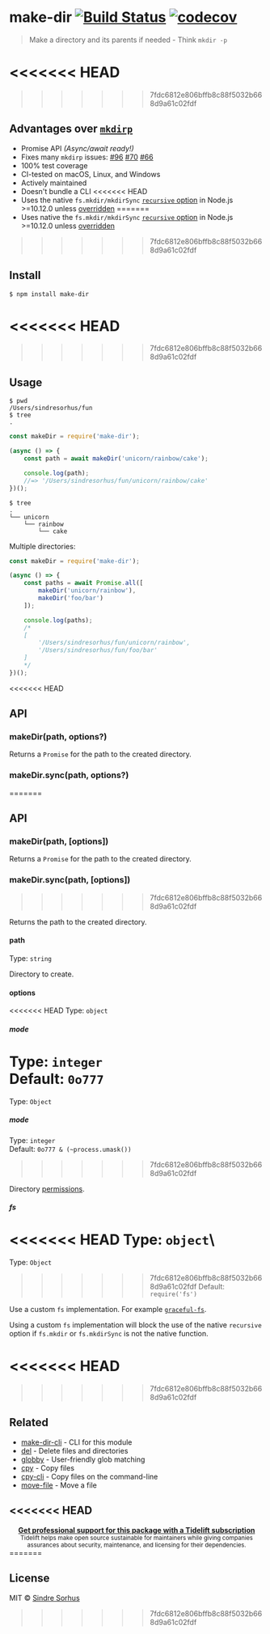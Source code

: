# make-dir [![Build Status](https://travis-ci.org/sindresorhus/make-dir.svg?branch=master)](https://travis-ci.org/sindresorhus/make-dir) [![codecov](https://codecov.io/gh/sindresorhus/make-dir/branch/master/graph/badge.svg)](https://codecov.io/gh/sindresorhus/make-dir)

> Make a directory and its parents if needed - Think `mkdir -p`

<<<<<<< HEAD
=======

>>>>>>> 7fdc6812e806bffb8c88f5032b668d9a61c02fdf
## Advantages over [`mkdirp`](https://github.com/substack/node-mkdirp)

- Promise API *(Async/await ready!)*
- Fixes many `mkdirp` issues: [#96](https://github.com/substack/node-mkdirp/pull/96) [#70](https://github.com/substack/node-mkdirp/issues/70) [#66](https://github.com/substack/node-mkdirp/issues/66)
- 100% test coverage
- CI-tested on macOS, Linux, and Windows
- Actively maintained
- Doesn't bundle a CLI
<<<<<<< HEAD
- Uses the native `fs.mkdir/mkdirSync` [`recursive` option](https://nodejs.org/dist/latest/docs/api/fs.html#fs_fs_mkdir_path_options_callback) in Node.js >=10.12.0 unless [overridden](#fs)
=======
- Uses native the `fs.mkdir/mkdirSync` [`recursive` option](https://nodejs.org/dist/latest/docs/api/fs.html#fs_fs_mkdir_path_options_callback) in Node.js >=10.12.0 unless [overridden](#fs)

>>>>>>> 7fdc6812e806bffb8c88f5032b668d9a61c02fdf

## Install

```
$ npm install make-dir
```

<<<<<<< HEAD
=======

>>>>>>> 7fdc6812e806bffb8c88f5032b668d9a61c02fdf
## Usage

```
$ pwd
/Users/sindresorhus/fun
$ tree
.
```

```js
const makeDir = require('make-dir');

(async () => {
	const path = await makeDir('unicorn/rainbow/cake');

	console.log(path);
	//=> '/Users/sindresorhus/fun/unicorn/rainbow/cake'
})();
```

```
$ tree
.
└── unicorn
    └── rainbow
        └── cake
```

Multiple directories:

```js
const makeDir = require('make-dir');

(async () => {
	const paths = await Promise.all([
		makeDir('unicorn/rainbow'),
		makeDir('foo/bar')
	]);

	console.log(paths);
	/*
	[
		'/Users/sindresorhus/fun/unicorn/rainbow',
		'/Users/sindresorhus/fun/foo/bar'
	]
	*/
})();
```

<<<<<<< HEAD
## API

### makeDir(path, options?)

Returns a `Promise` for the path to the created directory.

### makeDir.sync(path, options?)
=======

## API

### makeDir(path, [options])

Returns a `Promise` for the path to the created directory.

### makeDir.sync(path, [options])
>>>>>>> 7fdc6812e806bffb8c88f5032b668d9a61c02fdf

Returns the path to the created directory.

#### path

Type: `string`

Directory to create.

#### options

<<<<<<< HEAD
Type: `object`

##### mode

Type: `integer`\
Default: `0o777`
=======
Type: `Object`

##### mode

Type: `integer`<br>
Default: `0o777 & (~process.umask())`
>>>>>>> 7fdc6812e806bffb8c88f5032b668d9a61c02fdf

Directory [permissions](https://x-team.com/blog/file-system-permissions-umask-node-js/).

##### fs

<<<<<<< HEAD
Type: `object`\
=======
Type: `Object`<br>
>>>>>>> 7fdc6812e806bffb8c88f5032b668d9a61c02fdf
Default: `require('fs')`

Use a custom `fs` implementation. For example [`graceful-fs`](https://github.com/isaacs/node-graceful-fs).

Using a custom `fs` implementation will block the use of the native `recursive` option if `fs.mkdir` or `fs.mkdirSync` is not the native function.

<<<<<<< HEAD
=======

>>>>>>> 7fdc6812e806bffb8c88f5032b668d9a61c02fdf
## Related

- [make-dir-cli](https://github.com/sindresorhus/make-dir-cli) - CLI for this module
- [del](https://github.com/sindresorhus/del) - Delete files and directories
- [globby](https://github.com/sindresorhus/globby) - User-friendly glob matching
- [cpy](https://github.com/sindresorhus/cpy) - Copy files
- [cpy-cli](https://github.com/sindresorhus/cpy-cli) - Copy files on the command-line
- [move-file](https://github.com/sindresorhus/move-file) - Move a file

<<<<<<< HEAD
---

<div align="center">
	<b>
		<a href="https://tidelift.com/subscription/pkg/npm-make-dir?utm_source=npm-make-dir&utm_medium=referral&utm_campaign=readme">Get professional support for this package with a Tidelift subscription</a>
	</b>
	<br>
	<sub>
		Tidelift helps make open source sustainable for maintainers while giving companies<br>assurances about security, maintenance, and licensing for their dependencies.
	</sub>
</div>
=======

## License

MIT © [Sindre Sorhus](https://sindresorhus.com)
>>>>>>> 7fdc6812e806bffb8c88f5032b668d9a61c02fdf
